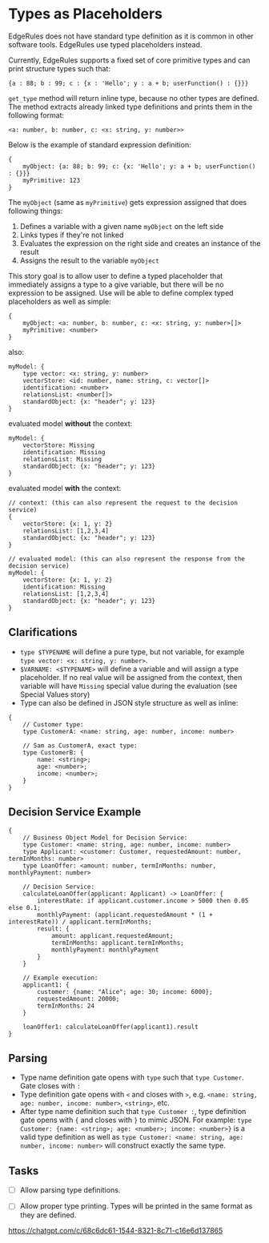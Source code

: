 # Types as Placeholders

EdgeRules does not have standard type definition as it is common in other software tools.
EdgeRules use typed placeholders instead.

Currently, EdgeRules supports a fixed set of core primitive types and can print structure types such that:

```edgerules
{a : 88; b : 99; c : {x : 'Hello'; y : a + b; userFunction() : {}}}
```

`get_type` method will return inline type, because no other types are defined. 
The method extracts already linked type definitions and prints them in the following format:

```edgerules
<a: number, b: number, c: <x: string, y: number>>
```

Below is the example of standard expression definition:

```edgerules
{
    myObject: {a: 88; b: 99; c: {x: 'Hello'; y: a + b; userFunction() : {}}}
    myPrimitive: 123
}
```

The `myObject` (same as `myPrimitive`) gets expression assigned that does following things:
1. Defines a variable with a given name `myObject` on the left side
2. Links types if they're not linked
3. Evaluates the expression on the right side and creates an instance of the result
4. Assigns the result to the variable `myObject`

This story goal is to allow user to define a typed placeholder that immediately assigns a type to a give variable,
but there will be no expression to be assigned. Use will be able to define complex typed placeholders as well as simple:

```edgerules
{
    myObject: <a: number, b: number, c: <x: string, y: number>[]>
    myPrimitive: <number>
}
```

also:

```edgerules
myModel: {
    type vector: <x: string, y: number>
    vectorStore: <id: number, name: string, c: vector[]>
    identification: <number>
    relationsList: <number[]>
    standardObject: {x: "header"; y: 123}
}
```

evaluated model **without** the context:

```edgerules
myModel: {
    vectorStore: Missing
    identification: Missing
    relationsList: Missing
    standardObject: {x: "header"; y: 123}
}
```

evaluated model **with** the context:

```edgerules
// context: (this can also represent the request to the decision service)
{
    vectorStore: {x: 1, y: 2}
    relationsList: [1,2,3,4]
    standardObject: {x: "header"; y: 123}
}
```
```edgerules
// evaluated model: (this can also represent the response from the decision service)
myModel: {
    vectorStore: {x: 1, y: 2}
    identification: Missing
    relationsList: [1,2,3,4]
    standardObject: {x: "header"; y: 123}
}
```

## Clarifications

- `type $TYPENAME` will define a pure type, but not variable, for example `type vector: <x: string, y: number>`.
- `$VARNAME: <$TYPENAME>` will define a variable and will assign a type placeholder. If no real value will be 
assigned from the context, then variable will have `Missing` special value during the evaluation (see Special Values story)
- Type can also be defined in JSON style structure as well as inline:

```edgerules
{
    // Customer type:
    type CustomerA: <name: string, age: number, income: number>
    
    // Sam as CustomerA, exact type:
    type CustomerB: {
        name: <string>;
        age: <number>;
        income: <number>;
    }
}
```

## Decision Service Example

```edgerules
{
    // Business Object Model for Decision Service:
    type Customer: <name: string, age: number, income: number>
    type Applicant: <customer: Customer, requestedAmount: number, termInMonths: number>
    type LoanOffer: <amount: number, termInMonths: number, monthlyPayment: number>

    // Decision Service:
    calculateLoanOffer(applicant: Applicant) -> LoanOffer: {
        interestRate: if applicant.customer.income > 5000 then 0.05 else 0.1;
        monthlyPayment: (applicant.requestedAmount * (1 + interestRate)) / applicant.termInMonths;
        result: {
            amount: applicant.requestedAmount;
            termInMonths: applicant.termInMonths;
            monthlyPayment: monthlyPayment
        }
    }

    // Example execution:
    applicant1: {
        customer: {name: "Alice"; age: 30; income: 6000};
        requestedAmount: 20000;
        termInMonths: 24
    }

    loanOffer1: calculateLoanOffer(applicant1).result
}
```

## Parsing

- Type name definition gate opens with `type` such that `type Customer`. Gate closes with `:`
- Type definition gate opens with `<` and closes with `>`, e.g. `<name: string, age: number, income: number>`, `<string>`, etc.
- After type name definition such that `type Customer :`, type definition gate opens with `{` and closes with `}` to mimic JSON.
For example: `type Customer: {name: <string>; age: <number>; income: <number>}` is a valid type definition as well as
`type Customer: <name: string, age: number, income: number>` will construct exactly the same type.

## Tasks

- [ ] Allow parsing type definitions.
- [ ] Allow proper type printing. Types will be printed in the same format as they are defined.


https://chatgpt.com/c/68c6dc61-1544-8321-8c71-c16e6d137865